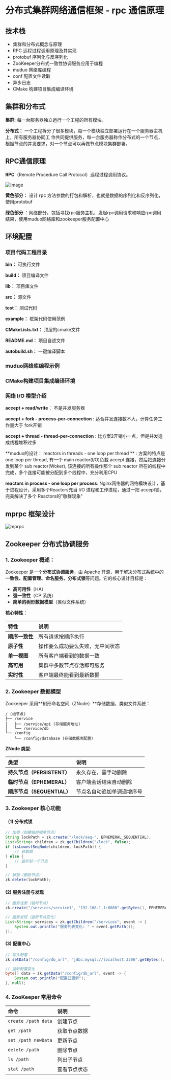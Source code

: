 # 分布式集群网络通信框架 - rpc 通信原理

## 技术栈

* 集群和分布式概念与原理
* RPC 远程过程调用原理及其实现
*  protobuf 序列化与反序列化
* ZooKeeper分布式一致性协调服务应用于编程
* muduo 网络库编程
* conf 配置文件读取
* 异步日志
* CMake 构建项目集成编译环境

## 集群和分布式

**集群:** 每一台服务器独立运行一个工程的所有模块。

**分布式：** 一个工程拆分了很多模块，每一个模块独立部署运行在一个服务器主机上，所有服务器协同工 作共同提供服务，每一台服务器称作分布式的一个节点，根据节点的并发要求，对一个节点可以再做节点模块集群部署。



## RPC通信原理

**RPC**（Remote Procedure Call Protocol）远程过程调用协议。

![image](/pic/image.png)

**黄色部分：** 设计 rpc 方法参数的打包和解析，也就是数据的序列化和反序列化，使用protobuf

**绿色部分** ：网络部分，包括寻找rpc服务主机，发起rpc调用请求和响应rpc调用结果，使用muduo网络库和zookeeper服务配置中心



## 环境配置

### 项目代码工程目录

 **bin：** 可执行文件 

 **build：** 项目编译文件

 **lib：** 项目库文件  

 **src：** 源文件 

 **test：** 测试代码

 **example：** 框架代码使用范例

 **CMakeLists.txt：** 顶层的cmake文件 

 **README.md：** 项目自述文件  

 **autobuild.sh：** 一键编译脚本

### muduo网络库编程示例

### CMake构建项目集成编译环境

### 网络 I/O 模型介绍

**accept + read/write**： 不是并发服务器

**accept + fork  -  process-per-connection** : 适合并发连接数不大，计算任务工作量大于 fork开销

**accept + thread  -  thread-per-connection** : 比方案2开销小一点，但是并发造成线程堆积过多

**muduo的设计： reactors in threads  -  one loop per thread ** : 方案的特点是 one loop per thread, 有一个 main reactor(I/O)负载 accept 连接，然后把连接分发到某个 sub reactor(Woker), 该连接的所有操作那个 sub reactor 所在的线程中完成，多个连接可能被分配到多个线程中，充分利用CPU

**reactors in process  -  one loop per process**: Nginx网络器的网络模块设计，基于进程设计，采用多个Reactors充当 I/O 进程和工作进程，通过一把 accept锁，完美解决了多个 Reactors的"敬群现象"



## mprpc 框架设计

![mprpc](/pic/mprpc.png)



## Zookeeper 分布式协调服务

### 1. Zookeeper 概述：

Zookeeper 是一个**分布式协调服务**，由 Apache 开源，用于解决分布式系统中的**一致性、配置管理、命名服务、分布式锁**等问题。它的核心设计目标是：

- **高可用性**（HA）
- **强一致性**（CP 系统）
- **简单的树形数据模型**（类似文件系统）

 **核心特性**：

| 特性           | 说明                             |
| :------------- | :------------------------------- |
| **顺序一致性** | 所有请求按顺序执行               |
| **原子性**     | 操作要么成功要么失败，无中间状态 |
| **单一视图**   | 所有客户端看到的数据一致         |
| **高可用**     | 集群中多数节点存活即可服务       |
| **实时性**     | 客户端最终能看到最新数据         |

### 2. Zookeeper 数据模型

Zookeeper 采用**树形命名空间（ZNode）**存储数据，类似文件系统：

```text
/ (根节点)
├── /service
│   ├── /service/api (存储服务地址)
│   └── /service/db
└── /config
    └── /config/database (存储数据库配置)
```

 **ZNode 类型**:

| 类型                       | 说明                       |
| :------------------------- | :------------------------- |
| **持久节点（PERSISTENT）** | 永久存在，需手动删除       |
| **临时节点（EPHEMERAL）**  | 客户端会话结束自动删除     |
| **顺序节点（SEQUENTIAL）** | 节点名自动追加单调递增序号 |

### 3. Zookeeper 核心功能

#### （1) 分布式锁

```java
// 加锁（创建临时顺序节点）
String lockPath = zk.create("/lock/seq-", EPHEMERAL_SEQUENTIAL);
List<String> children = zk.getChildren("/lock", false);
if (isLowestSeqNode(children, lockPath)) {
    // 获取锁
} else {
    // 监听前一个节点
}

// 解锁（删除节点）
zk.delete(lockPath);
```

#### (2) 服务注册与发现

```java
// 服务注册（临时节点）
zk.create("/services/service1", "192.168.1.1:8080".getBytes(), EPHEMERAL);

// 服务发现（监听节点变化）
List<String> services = zk.getChildren("/services", event -> {
    System.out.println("服务列表变化: " + event.getPath());
});
```

#### (3) 配置中心

```java
// 写入配置
zk.setData("/config/db_url", "jdbc:mysql://localhost:3306".getBytes(), -1);

// 监听配置变化
byte[] data = zk.getData("/config/db_url", event -> {
    System.out.println("配置已更新");
}, null);
```

###  4. ZooKeeper 常用命令

| 命令                | 说明         |
| :------------------ | :----------- |
| `create /path data` | 创建节点     |
| `get /path`         | 获取节点数据 |
| `set /path newData` | 更新节点     |
| `delete /path`      | 删除节点     |
| `ls /path`          | 列出子节点   |
| `stat /path`        | 查看节点状态 |
